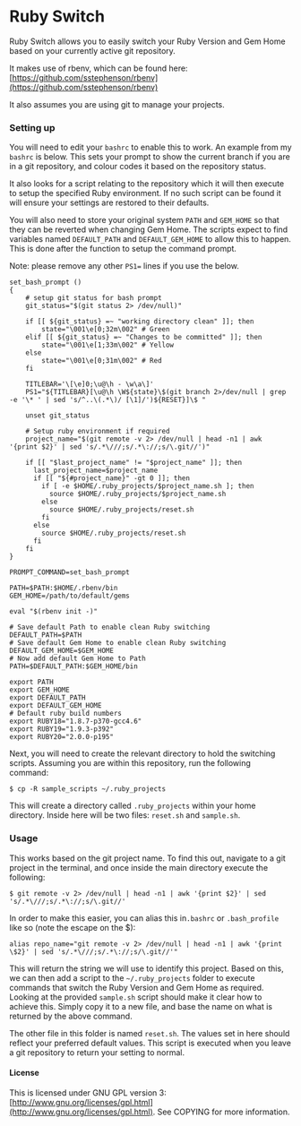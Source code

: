 # Ruby Switch

Ruby Switch allows you to easily switch your Ruby Version and Gem Home based on your currently active git repository.

It makes use of rbenv, which can be found here:
[https://github.com/sstephenson/rbenv](https://github.com/sstephenson/rbenv)

It also assumes you are using git to manage your projects.

### Setting up
You will need to edit your `bashrc` to enable this to work. An example from my `bashrc` is below. This sets your prompt to show the current branch if you are in a git repository, and colour codes it based on the repository status.

It also looks for a script relating to the repository which it will then execute to setup the specified Ruby environment. If no such script can be found it will ensure your settings are restored to their defaults.

You will also need to store your original system `PATH` and `GEM_HOME` so that they can be reverted when changing Gem Home. The scripts expect to find variables named `DEFAULT_PATH` and `DEFAULT_GEM_HOME` to allow this to happen. This is done after the function to setup the command prompt.

Note: please remove any other `PS1=` lines if you use the below.

	set_bash_prompt ()
	{
		# setup git status for bash prompt
		git_status="$(git status 2> /dev/null)"

		if [[ ${git_status} =~ "working directory clean" ]]; then
			state="\001\e[0;32m\002" # Green
		elif [[ ${git_status} =~ "Changes to be committed" ]]; then
			state="\001\e[1;33m\002" # Yellow
		else
			state="\001\e[0;31m\002" # Red
		fi

		TITLEBAR='\[\e]0;\u@\h - \w\a\]'
		PS1="${TITLEBAR}[\u@\h \W${state}\$(git branch 2>/dev/null | grep -e '\* ' | sed 's/^..\(.*\)/ [\1]/')${RESET}]\$ "

		unset git_status

		# Setup ruby environment if required
		project_name="$(git remote -v 2> /dev/null | head -n1 | awk '{print $2}' | sed 's/.*\///;s/.*\://;s/\.git//')"

		if [[ "$last_project_name" != "$project_name" ]]; then
		  last_project_name=$project_name
		  if [[ "${#project_name}" -gt 0 ]]; then
		    if [ -e $HOME/.ruby_projects/$project_name.sh ]; then
		      source $HOME/.ruby_projects/$project_name.sh
		    else
		      source $HOME/.ruby_projects/reset.sh
		    fi
		  else
		    source $HOME/.ruby_projects/reset.sh
		  fi
		fi
	}

	PROMPT_COMMAND=set_bash_prompt

	PATH=$PATH:$HOME/.rbenv/bin
	GEM_HOME=/path/to/default/gems

	eval "$(rbenv init -)"

	# Save default Path to enable clean Ruby switching
	DEFAULT_PATH=$PATH
	# Save default Gem Home to enable clean Ruby switching
	DEFAULT_GEM_HOME=$GEM_HOME
	# Now add default Gem Home to Path
	PATH=$DEFAULT_PATH:$GEM_HOME/bin

	export PATH
	export GEM_HOME
	export DEFAULT_PATH
	export DEFAULT_GEM_HOME
	# Default ruby build numbers
	export RUBY18="1.8.7-p370-gcc4.6"
	export RUBY19="1.9.3-p392"
	export RUBY20="2.0.0-p195"


Next, you will need to create the relevant directory to hold the switching scripts. Assuming you are within this repository, run the following command:

	$ cp -R sample_scripts ~/.ruby_projects

This will create a directory called `.ruby_projects` within your home directory. Inside here will be two files: `reset.sh` and `sample.sh`.

### Usage

This works based on the git project name. To find this out, navigate to a git project in the terminal, and once inside the main directory execute the following:

	$ git remote -v 2> /dev/null | head -n1 | awk '{print $2}' | sed 's/.*\///;s/.*\://;s/\.git//'

In order to make this easier, you can alias this in`.bashrc` or `.bash_profile` like so (note the escape on the $):

	alias repo_name="git remote -v 2> /dev/null | head -n1 | awk '{print \$2}' | sed 's/.*\///;s/.*\://;s/\.git//'"

This will return the string we will use to identify this project. Based on this, we can then add a script to the `~/.ruby_projects` folder to execute commands that switch the Ruby Version and Gem Home as required. Looking at the provided `sample.sh` script should make it clear how to achieve this. Simply copy it to a new file, and base the name on what is returned by the above command.

The other file in this folder is named `reset.sh`. The values set in here should reflect your preferred default values. This script is executed when you leave a git repository to return your setting to normal.

#### License

This is licensed under GNU GPL version 3: [http://www.gnu.org/licenses/gpl.html](http://www.gnu.org/licenses/gpl.html). See COPYING for more information.
